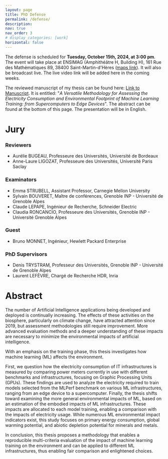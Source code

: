 ```yaml
---
layout: page
title: PhD Defense
permalink: /defense/
description:
nav: true
nav_order: 3
# display_categories: [work]
horizontal: false
---
```

The defense is scheduled for **Tuesday, October 15th, 2024, at 3:00 pm**. The event will take place at ENSIMAG (Amphithéâtre H, Building H), 161 Rue des Mathématiques 89, 38400 Saint-Martin-d'Hères ([maps link](https://www.google.com/maps/place/University+Building+H+-+Ensimag/@45.1931334,5.7670624,17z/data=!3m1!4b1!4m6!3m5!1s0x478af5a7b8964147:0xfef8bb1c5a89c65e!8m2!3d45.1931334!4d5.7670624!16s%2Fg%2F11cnbmsrnw?entry=ttu&g_ep=EgoyMDI0MDkxMS4wIKXMDSoASAFQAw%3D%3D)). It will also be broadcast live. The live video link will be added here in the coming weeks. 

The reviewed manuscript of my thesis can be found here: [Link to Manuscript](../assets/pdf/PhD_Thesis_Mathilde_JAY.pdf). It is entitled: "*A Versatile Methodology for Assessing the Electricity Consumption and Environmental Footprint of Machine Learning Training: from Supercomputers to Edge Devices*". The abstract can be found at the bottom of this page. The presentation will be in English.

# Jury
### Reviewers
- Aurélie BUGEAU, Professeure des Universités, Université de Bordeaux
- Anne-Laure LIGOZAT, Professeure des Universités, Université Paris Saclay

### Examinators
- Emma STRUBELL, Assistant Professor, Carnegie Mellon University
- Sylvain BOUVERET, Maître de conférences, Grenoble INP - Université de Grenoble Alpes
- Claude LEPAPE, Ingénieur de Recherche, Schneider Electric
- Claudia RONCANCIO, Professeure des Universités, Grenoble INP - Université Grenoble Alpes

### Guest
- Bruno MONNET, Ingénieur, Hewlett Packard Enterprise

### PhD Supervisors
- Denis TRYSTRAM, Professeur des Universités, Grenoble INP - Université de Grenoble Alpes
- Laurent LEFÈVRE, Chargé de Recherche HDR, Inria

# Abstract
The number of Artificial Intelligence applications being developed and deployed is continually increasing. The effects of these activities on the biosphere, particularly on climate change, have attracted attention since 2019, but assessment methodologies still require improvement. More advanced evaluation methods and a deeper understanding of these impacts are necessary to minimize the environmental impacts of artificial intelligence.

With an emphasis on the training phase, this thesis investigates how machine learning (ML) affects the environment.

First, we question how the electricity consumption of IT infrastructures is measured by comparing power meters currently in use with different benchmarks and infrastructures, focusing on Graphic Processing Units (GPUs).
These findings are used to analyze the electricity required to train models selected from the MLPerf benchmark on various ML infrastructures, ranging from an edge device to a supercomputer. 
Finally, the thesis shifts toward examining the more general environmental impacts of ML, based on an estimation of the embodied impacts of ML infrastructures. These impacts are allocated to each model training, enabling a comparison with the impacts of electricity usage. While numerous ML environmental impact indicators exist, this study focuses on primary energy consumption, global warming potential, and abiotic depletion potential for minerals and metals.

In conclusion, this thesis proposes a methodology that enables a reproducible multi-criteria evaluation of the impact of machine learning training on the environment and can be applied to different ML infrastructures, thus enabling fair comparison and enlightened choices.
